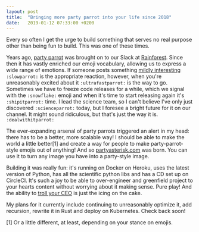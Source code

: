 ```yaml
---
layout: post
title:  "Bringing more party parrot into your life since 2018"
date:   2019-01-12 07:33:00 +0200
---
```


Every so often I get the urge to build something that serves no real purpose other than being fun to build. This was one of these times.

Years ago, [party parrot](https://cultofthepartyparrot.com/) was brought on to our Slack at [Rainforest](http://rainforestqa.com/). Since then it has vastly enriched our emoji vocabulary, allowing us to express a wide range of emotions. If someone posts something [mildly interesting](https://www.reddit.com/r/mildlyinteresting/) `:slowparrot:` is the appropriate reaction, however, when you're unreasonably excited about it `:ultrafastparrot:` is the way to go. Sometimes we have to freeze code releases for a while, which we signal with the `:snowflake:` emoji and when it's time to start releasing again it's `:shipitparrot:` time. I lead the science team, so I can't believe I've only just discovered `:scienceparrot:` today, but I foresee a bright future for it on our channel. It might sound ridiculous, but that's just the way it is. `:dealwithitparrot:`

The ever-expanding arsenal of party parrots triggered an alert in my head: there has to be a better, more scalable way! I should be able to make the world a little better[1] and create a way for people to make party-parrot-style emojis out of anything! And so [partyasterisk.com](https://www.partyasterisk.com) was born. You can use it to turn any image you have into a party-style image.

Building it was really fun: it's running on Docker on Heroku, uses the latest version of Python, has all the scientific python libs and has a CD set up on CircleCI. It's such a joy to be able to over-engineer and greenfield project to your hearts content without worrying about it making sense. Pure play! And the ability to [troll your CEO](https://twitter.com/maciejgryka/status/1076092936754946050) is just the icing on the cake.

My plans for it currently include continuing to unreasonably optimize it, add recursion, rewrite it in Rust and deploy on Kubernetes. Check back soon!

[1] Or a little different, at least, depending on your stance on emojis.
